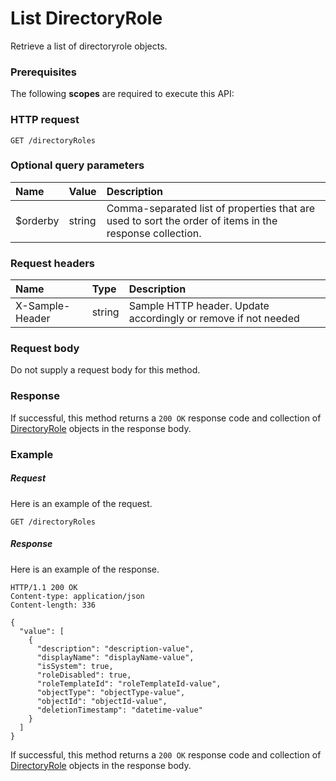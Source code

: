 # List DirectoryRole

Retrieve a list of directoryrole objects.
### Prerequisites
The following **scopes** are required to execute this API: 
### HTTP request
<!-- { "blockType": "ignored" } -->
```http
GET /directoryRoles
```
### Optional query parameters
|Name|Value|Description|
|:---------------|:--------|:-------|
|$orderby|string|Comma-separated list of properties that are used to sort the order of items in the response collection.|

### Request headers
| Name       | Type | Description|
|:-----------|:------|:----------|
| X-Sample-Header  | string  | Sample HTTP header. Update accordingly or remove if not needed|

### Request body
Do not supply a request body for this method.
### Response
If successful, this method returns a `200 OK` response code and collection of [DirectoryRole](../resources/directoryrole.md) objects in the response body.
### Example
##### Request
Here is an example of the request.
<!-- {
  "blockType": "request",
  "name": "get_directoryroles"
}-->
```http
GET /directoryRoles
```
##### Response
Here is an example of the response.
<!-- {
  "blockType": "response",
  "truncated": false,
  "@odata.type": "microsoft.graph.directoryrole",
  "isCollection": true
} -->
```http
HTTP/1.1 200 OK
Content-type: application/json
Content-length: 336

{
  "value": [
    {
      "description": "description-value",
      "displayName": "displayName-value",
      "isSystem": true,
      "roleDisabled": true,
      "roleTemplateId": "roleTemplateId-value",
      "objectType": "objectType-value",
      "objectId": "objectId-value",
      "deletionTimestamp": "datetime-value"
    }
  ]
}
```
If successful, this method returns a `200 OK` response code and collection of [DirectoryRole](../resources/directoryrole.md) objects in the response body.

<!-- uuid: 32cf9427-6b3c-4b61-a340-ee20155bbbeb
2015-10-19 08:55:33 UTC -->
<!-- {
  "type": "#page.annotation",
  "description": "List DirectoryRole",
  "keywords": "",
  "section": "documentation",
  "tocPath": ""
}-->